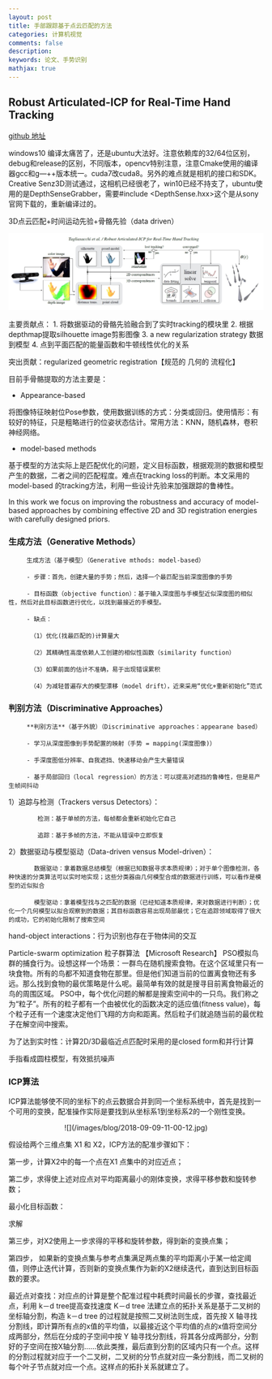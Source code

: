 ```yaml
---
layout: post
title: 手部跟踪基于点云匹配的方法
categories: 计算机视觉
comments: false
description: 
keywords: 论文、手势识别
mathjax: true
---
```


## Robust Articulated-ICP for Real-Time Hand Tracking
[github 地址](https://github.com/OpenGP/htrack)

windows10 编译太痛苦了，还是ubuntu大法好。注意依赖库的32/64位区别，debug和release的区别，不同版本，opencv特别注意，注意Cmake使用的编译器gcc和g—++版本统一。cuda7改cuda8。另外的难点就是相机的接口和SDK。Creative Senz3D测试通过，这相机已经很老了，win10已经不持支了，ubuntu使用的是DepthSenseGrabber，需要#include <DepthSense.hxx>这个是从sony官网下载的，重新编译过的。


3D点云匹配+时间运动先验+骨骼先验（data driven）

![](/images/blog/2018-05-08-14-57-32.jpg)

主要贡献点：
	1. 将数据驱动的骨骼先验融合到了实时tracking的模块里
	2. 根据depthmap提取silhouette image剪影图像
	3. a new regularization strategy 数据到模型
	4. 点到平面匹配的能量函数和牛顿线性优化的关系

突出贡献：regularized geometric registration【规范的 几何的 流程化】

目前手骨骼提取的方法主要是：

- Appearance-based



将图像特征映射位Pose参数，使用数据训练的方式：分类或回归。使用情形：有较好的特征，只是粗略进行的位姿状态估计。常用方法：KNN，随机森林，卷积神经网络。

- model-based methods

基于模型的方法实际上是匹配优化的问题，定义目标函数，根据观测的数据和模型产生的数据，二者之间的匹配程度。难点在tracking loss的判断。本文采用的model-based 的tracking方法，利用一些设计先验来加强跟踪的鲁棒性。

In this work we focus on improving the robustness and accuracy of model-based
approaches by combining effective 2D and 3D registration energies with carefully designed priors.


###  生成方法（Generative Methods）

         生成方法（基于模型）（Generative mthods: model-based）

         - 步骤：首先，创建大量的手势；然后，选择一个最匹配当前深度图像的手势

         - 目标函数（objective function）：基于输入深度图与手模型近似深度图的相似性，然后对此目标函数进行优化，以找到最接近的手模型。

         - 缺点：

          （1）优化(找最匹配的)计算量大 

          （2）其精确性高度依赖人工创建的相似性函数（similarity function）

          （3）如果前面的估计不准确，易于出现错误累积

          （4）为减轻普遍存大的模型漂移（model drift），近来采用“优化+重新初始化”范式

###  判别方法（Discriminative Approaches）

         **判别方法**（基于外貌）（Discriminative approaches：appearane based）

         - 学习从深度图像到手势配置的映射（手势 = mapping(深度图像)）

         - 手深度图低分辨率、自我遮挡、快速移动会产生大量错误

         - 基于局部回归（local regression）的方法：可以提高对遮挡的鲁棒性，但是易产生帧间抖动

1）追踪与检测（Trackers versus Detectors）：

            检测：基于单帧的方法，每帧都会重新初始化它自己

            追踪：基于多帧的方法，不能从错误中立即恢复

2）数据驱动与模型驱动（Data-driven vensus Model-driven）：

           数据驱动：拿着数据总结模型（根据已知数据寻求本质规律）；对于单个图像检测，各种快速的分类算法可以实时地实现；这些分类器由几何模型合成的数据进行训练，可以看作是模型的近似拟合

           模型驱动：拿着模型找与之匹配的数据（已经知道本质规律，来对数据进行判断）；优化一个几何模型以拟合观察到的数据；其目标函数容易出现局部最优；它在追踪领域取得了很大的成功，它的初始化限制了搜索空间



hand-object interactions：行为识别也存在于物体间的交互


Particle-swarm optimization 粒子群算法 【Microsoft Research】
PSO模拟鸟群的捕食行为。设想这样一个场景：一群鸟在随机搜索食物。在这个区域里只有一块食物。所有的鸟都不知道食物在那里。但是他们知道当前的位置离食物还有多远。那么找到食物的最优策略是什么呢。最简单有效的就是搜寻目前离食物最近的鸟的周围区域。
PSO中，每个优化问题的解都是搜索空间中的一只鸟。我们称之为“粒子”。所有的粒子都有一个由被优化的函数决定的适应值(fitness value)，每个粒子还有一个速度决定他们飞翔的方向和距离。然后粒子们就追随当前的最优粒子在解空间中搜索。

为了达到实时性：计算2D/3D最临近点匹配时采用的是closed form和并行计算

手指看成圆柱模型，有效抵抗噪声


### ICP算法

ICP算法能够使不同的坐标下的点云数据合并到同一个坐标系统中，首先是找到一个可用的变换，配准操作实际是要找到从坐标系1到坐标系2的一个刚性变换。

<center>
![](/images/blog/2018-09-09-11-00-12.jpg)
</center>

假设给两个三维点集 X1 和 X2，ICP方法的配准步骤如下：

第一步，计算X2中的每一个点在X1 点集中的对应近点；

第二步，求得使上述对应点对平均距离最小的刚体变换，求得平移参数和旋转参数；

最小化目标函数：


求解

第三步，对X2使用上一步求得的平移和旋转参数，得到新的变换点集；

第四步， 如果新的变换点集与参考点集满足两点集的平均距离小于某一给定阈值，则停止迭代计算，否则新的变换点集作为新的X2继续迭代，直到达到目标函数的要求。

最近点对查找：对应点的计算是整个配准过程中耗费时间最长的步骤，查找最近点，利用 k－d tree提高查找速度 K－d tree 法建立点的拓扑关系是基于二叉树的坐标轴分割，构造 k－d tree 的过程就是按照二叉树法则生成，首先按 X 轴寻找分割线，即计算所有点的x值的平均值，以最接近这个平均值的点的x值将空间分成两部分，然后在分成的子空间中按 Y 轴寻找分割线，将其各分成两部分，分割好的子空间在按X轴分割……依此类推，最后直到分割的区域内只有一个点。这样的分割过程就对应于一个二叉树，二叉树的分节点就对应一条分割线，而二叉树的每个叶子节点就对应一个点。这样点的拓扑关系就建立了。